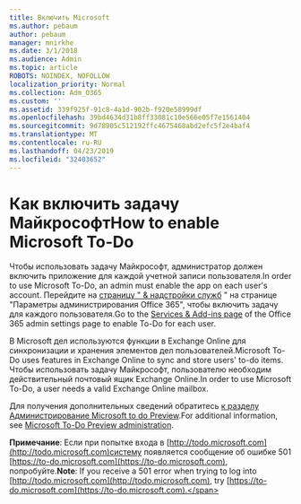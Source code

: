 ```yaml
---
title: Включить Microsoft
ms.author: pebaum
author: pebaum
manager: mnirkhe
ms.date: 3/1/2018
ms.audience: Admin
ms.topic: article
ROBOTS: NOINDEX, NOFOLLOW
localization_priority: Normal
ms.collection: Adm_O365
ms.custom: ''
ms.assetid: 339f925f-91c8-4a1d-902b-f920e58999df
ms.openlocfilehash: 39bd4634d31b8ff33081c10e566e05f7e1561404
ms.sourcegitcommit: 9d78905c512192ffc4675468abd2efc5f2e4baf4
ms.translationtype: MT
ms.contentlocale: ru-RU
ms.lasthandoff: 04/23/2019
ms.locfileid: "32403652"
---
```

# <a name="how-to-enable-microsoft-to-do"></a><span data-ttu-id="61ca3-102">Как включить задачу Майкрософт</span><span class="sxs-lookup"><span data-stu-id="61ca3-102">How to enable Microsoft To-Do</span></span>

<span data-ttu-id="61ca3-103">Чтобы использовать задачу Майкрософт, администратор должен включить приложение для каждой учетной записи пользователя.</span><span class="sxs-lookup"><span data-stu-id="61ca3-103">In order to use Microsoft To-Do, an admin must enable the app on each user's account.</span></span> <span data-ttu-id="61ca3-104">Перейдите на [страницу " &amp; надстройки служб](https://portal.office.com/adminportal/home#/Settings/ServicesAndAddIns) " на странице "Параметры администрирования Office 365", чтобы включить задачу для каждого пользователя.</span><span class="sxs-lookup"><span data-stu-id="61ca3-104">Go to the [Services &amp; Add-ins page](https://portal.office.com/adminportal/home#/Settings/ServicesAndAddIns) of the Office 365 admin settings page to enable To-Do for each user.</span></span> 
  
<span data-ttu-id="61ca3-105">В Microsoft дел используются функции в Exchange Online для синхронизации и хранения элементов дел пользователей.</span><span class="sxs-lookup"><span data-stu-id="61ca3-105">Microsoft To-Do uses features in Exchange Online to sync and store users' to-do items.</span></span> <span data-ttu-id="61ca3-106">Чтобы использовать задачу Майкрософт, пользователю необходим действительный почтовый ящик Exchange Online.</span><span class="sxs-lookup"><span data-stu-id="61ca3-106">In order to use Microsoft To-Do, a user needs a valid Exchange Online mailbox.</span></span>
  
<span data-ttu-id="61ca3-107">Для получения дополнительных сведений обратитесь [к разделу Администрирование Microsoft to do Preview](https://support.office.com/article/490c1a8c-2333-4952-8125-841afadb9620.aspx).</span><span class="sxs-lookup"><span data-stu-id="61ca3-107">For additional information, see [Microsoft To-Do Preview administration](https://support.office.com/article/490c1a8c-2333-4952-8125-841afadb9620.aspx).</span></span>
  
 <span data-ttu-id="61ca3-108">**Примечание**: Если при попытке входа в [http://todo.microsoft.com](http://todo.microsoft.com)систему появляется сообщение об ошибке 501 [https://to-do.microsoft.com](https://to-do.microsoft.com), попробуйте.</span><span class="sxs-lookup"><span data-stu-id="61ca3-108">**Note**: If you receive a 501 error when trying to log into [http://todo.microsoft.com](http://todo.microsoft.com), try [https://to-do.microsoft.com](https://to-do.microsoft.com).</span></span>
  

